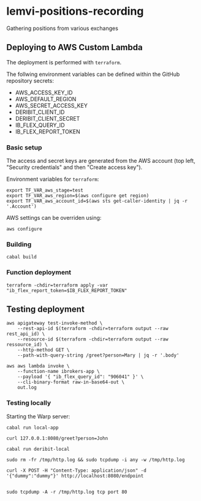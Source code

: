 # lemvi-positions-recording

Gathering positions from various exchanges

## Deploying to AWS Custom Lambda

The deployment is performed with `terraform`.

The follwing environment variables can be defined within the GitHub repository secrets:

- AWS_ACCESS_KEY_ID
- AWS_DEFAULT_REGION
- AWS_SECRET_ACCESS_KEY
- DERIBIT_CLIENT_ID
- DERIBIT_CLIENT_SECRET
- IB_FLEX_QUERY_ID
- IB_FLEX_REPORT_TOKEN

### Basic setup

The access and secret keys are generated from the AWS account (top left, "Security credentials" and then "Create access key").

Environment variables for `terraform`:

```shell
export TF_VAR_aws_stage=test
export TF_VAR_aws_region=$(aws configure get region)
export TF_VAR_aws_account_id=$(aws sts get-caller-identity | jq -r '.Account')
```

AWS settings can be overriden using:

```shell
aws configure
```

### Building

```shell
cabal build
```

### Function deployment

```shell
terraform -chdir=terraform apply -var "ib_flex_report_token=$IB_FLEX_REPORT_TOKEN"
```

## Testing deployment

```shell
aws apigateway test-invoke-method \
    --rest-api-id $(terraform -chdir=terraform output --raw rest_api_id) \
    --resource-id $(terraform -chdir=terraform output --raw ressource_id) \
    --http-method GET \
    --path-with-query-string /greet?person=Mary | jq -r '.body'
```

```shell
aws aws lambda invoke \
    --function-name ibrokers-app \
    --payload '{ "ib_flex_query_id": "906041" }' \
    --cli-binary-format raw-in-base64-out \
    out.log

```

### Testing locally

Starting the Warp server:

```shell
cabal run local-app
```

```shell
curl 127.0.0.1:8080/greet?person=John
```

```shell
cabal run deribit-local

sudo rm -fr /tmp/http.log && sudo tcpdump -i any -w /tmp/http.log

curl -X POST -H "Content-Type: application/json" -d '{"dummy":"dummy"}' http://localhost:8080/endpoint


sudo tcpdump -A -r /tmp/http.log tcp port 80
```
